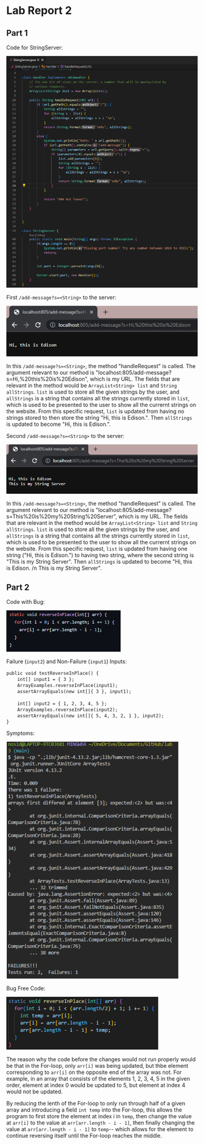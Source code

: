 # Lab Report 2

## Part 1

Code for StringServer:

![Image](L21.png)

First `/add-message?s=<String>` to the server:

![Image](L23.png)

In this `/add-message?s=<String>`, the method "handleRequest" is called. The argument relevant to our method is 
"localhost:805/add-message?s=Hi,%20this%20is%20Edison", which is my URL. The fields that are relevant in the 
method would be `ArrayList<String> list` and `String allStrings`. `list` is used to store all the given strings
by the user, and `allStrings` is a string that contains all the strings currently stored in `list`, which is used 
to be presented to the user to show all the currernt strings on the website. From this specific request, `list` is updated 
from having no strings stored to then store the string "Hi, this is Edison.". Then `allStrings` is updated to become
"Hi, this is Edison.".

Second `/add-message?s=<String>` to the server: 

![Image](L22.png)

In this `/add-message?s=<String>`, the method "handleRequest" is called. The argument relevant to our method is 
"localhost:805/add-message?s=This%20is%20my%20String%20Server", which is my URL. The fields that are relevant in the 
method would be `ArrayList<String> list` and `String allStrings`. `list` is used to store all the given strings
by the user, and `allStrings` is a string that contains all the strings currently stored in `list`, which is used 
to be presented to the user to show all the currernt strings on the website. From this specific request, `list` is updated 
from having one string ("Hi, this is Edison.") to having two string, where the second string is "This is my String Server".
Then `allStrings` is updated to become "Hi, this is Edison. /n This is my String Server".

## Part 2

Code with Bug:

![Image](l25.png)

Failure (`input2`) and Non-Failure (`input1`) Inputs:

	public void testReverseInPlace() {
		int[] input1 = { 3 };
    	ArrayExamples.reverseInPlace(input1);
    	assertArrayEquals(new int[]{ 3 }, input1);

    	int[] input2 = { 1, 2, 3, 4, 5 };
    	ArrayExamples.reverseInPlace(input2);
    	assertArrayEquals(new int[]{ 5, 4, 3, 2, 1 }, input2);
	}
	
Symptoms:

![Image](L24.png)

Bug Free Code:

![Image](L26.png)

The reason why the code before the changes would not run properly would be that in the For-loop, only `arr[i]` was being updated, 
but thbe element corresponding to `arr[i]` on the opposite end of the array was not. For example, in an array that consists of the
elements 1, 2, 3, 4, 5 in the given order, element at index 0 would be updated to 5, but element at index 4 would not be updated.

By reducing the lenth of the For-loop to only run through half of a given array and introducing a field `int temp` into the For-loop,
this allows the program to first store the element at index i in `temp`, then change the value at `arr[i]` to the value at 
`arr[arr.length - i - 1]`, then finally changing the value at `arr[arr.length - i - 1]` to `temp`-- which allows for the element to 
continue reversing itself until the For-loop reaches the middle.
